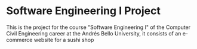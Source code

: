 # Software Engineering I Project
This is the project for the course "Software Engineering I" of the Computer Civil Engineering career at the Andrés Bello University, it consists of an e-commerce website for a sushi shop